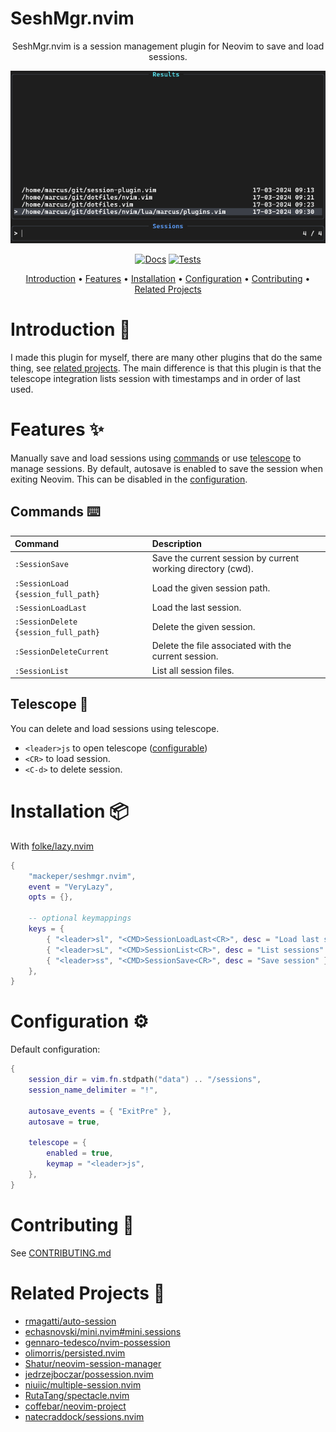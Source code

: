 # SeshMgr.nvim

<div align="center">

SeshMgr.nvim is a session management plugin for Neovim to save and load sessions.


![Logo](./.github/images/image.png)
 
[![Docs](https://github.com/mackeper/SeshMgr.nvim/actions/workflows/docs.yml/badge.svg)](https://github.com/mackeper/SeshMgr.nvim/actions/workflows/docs.yml)
[![Tests](https://github.com/mackeper/SeshMgr.nvim/actions/workflows/tests.yml/badge.svg)](https://github.com/mackeper/SeshMgr.nvim/actions/workflows/tests.yml)

[Introduction](#introduction-wave) •
[Features](#features-sparkles) •
[Installation](#installation-package) •
[Configuration](#configuration-gear) •
[Contributing](#contributing-tada) •
[Related Projects](#related-projects-link)

</div>

# Introduction :wave:

I made this plugin for myself, there are many other plugins that do the same thing, see [related projects](#related-projects-link).
The main difference is that this plugin is that the telescope integration lists session with timestamps and in order of last used.

# Features :sparkles:

Manually save and load sessions using [commands](#commands-keyboard) or use [telescope](#telescope-telescope) to manage sessions.
By default, autosave is enabled to save the session when exiting Neovim. This can be disabled in the [configuration](#configuration-wrench).

## Commands :keyboard:

| Command | Description |
:-------------------------|:-------------------------
`:SessionSave` | Save the current session by current working directory (cwd).
`:SessionLoad {session_full_path}` | Load the given session path.
`:SessionLoadLast` | Load the last session.
`:SessionDelete {session_full_path}` | Delete the given session.
`:SessionDeleteCurrent` | Delete the file associated with the current session.
`:SessionList` | List all session files.

## Telescope :telescope:

You can delete and load sessions using telescope.

- `<leader>js` to open telescope ([configurable](#configuration-wrench))
- `<CR>` to load session.
- `<C-d>` to delete session.

# Installation :package:

With [folke/lazy.nvim](https://github.com/folke/lazy.nvim)

```lua
{
    "mackeper/seshmgr.nvim",
    event = "VeryLazy",
    opts = {},

    -- optional keymappings
    keys = {
        { "<leader>sl", "<CMD>SessionLoadLast<CR>", desc = "Load last session" },
        { "<leader>sL", "<CMD>SessionList<CR>", desc = "List sessions" },
        { "<leader>ss", "<CMD>SessionSave<CR>", desc = "Save session" },
    },
}
```

# Configuration :gear:

Default configuration:

```lua
{
    session_dir = vim.fn.stdpath("data") .. "/sessions",
    session_name_delimiter = "!",

    autosave_events = { "ExitPre" },
    autosave = true,

    telescope = {
        enabled = true,
        keymap = "<leader>js",
    },
}
```

# Contributing :tada:

See [CONTRIBUTING.md](./CONTRIBUTING.md)

# Related Projects :link:

- [rmagatti/auto-session](https://github.com/rmagatti/auto-session)
- [echasnovski/mini.nvim#mini.sessions](https://github.com/echasnovski/mini.nvim#mini.sessions)
- [gennaro-tedesco/nvim-possession](https://github.com/gennaro-tedesco/nvim-possession)
- [olimorris/persisted.nvim](https://github.com/olimorris/persisted.nvim)
- [Shatur/neovim-session-manager](https://github.com/Shatur/neovim-session-manager)
- [jedrzejboczar/possession.nvim](https://github.com/jedrzejboczar/possession.nvim)
- [niuiic/multiple-session.nvim](https://github.com/niuiic/multiple-session.nvim)
- [RutaTang/spectacle.nvim](https://github.com/RutaTang/spectacle.nvim)
- [coffebar/neovim-project](https://github.com/coffebar/neovim-project)
- [natecraddock/sessions.nvim](https://github.com/natecraddock/sessions.nvim)

